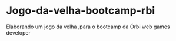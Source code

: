 # Jogo-da-velha-bootcamp-rbi
Elaborando um jogo da velha ,para o bootcamp da Órbi web games developer
